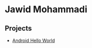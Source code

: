 # Jawid Mohammadi

## Projects

* [Android Hello World](https://github.com/Jawidmohammadi/android-hello-world)